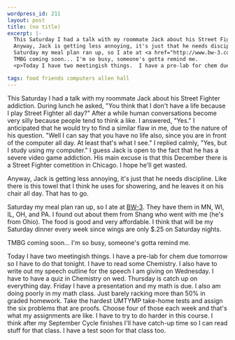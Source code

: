 ```yaml
--- 
wordpress_id: 211
layout: post
title: (no title)
excerpt: |-
  This Saturday I had a talk with my roommate Jack about his Street Fighter addiction.  During lunch he asked, "You think that I don't have a life because I play Street Fighter all day?"  After a while human conversations become very silly because people tend to think a like.  I answered, "Yes."  I anticipated that he would try to find a similar flaw in me, due to the nature of his question.  "Well I can say that you have no life also, since you are in front of the computer all day.  At least that's what I see."  I replied calmly, "Yes, but I study using my computer."  I guess Jack is open to the fact that he has a severe video game addiction.  His main excuse is that this December there is a Street Fighter cometition in Chicago.  I hope he'll get wasted.<p>
  Anyway, Jack is getting less annoying, it's just that he needs discipline.  Like there is this towel that I think he uses for showering, and he leaves it on his chair all day.  That has to go.<p>
  Saturday my meal plan ran up, so I ate at <a href="http://www.bw-3.com/">BW-3</a>.  They have them in MN, WI, IL, OH, and PA.  I found out about them from Shang who went with me (he's from Ohio).  The food is good and very affordable.  I think that will be my Saturday dinner every week since wings are only $.25 on Saturday nights.<p>
  TMBG coming soon... I'm so busy, someone's gotta remind me.
  <p>Today I have two meetingish things.  I have a pre-lab for chem due tomorrow so I have to do that tonight.  I have to read some Chemistry.  I also have to write out my speech outline for the speech I am giving on Wednesday.  I have to have a quiz in Chemistry on wed.  Thursday is catch up on everything day.  Friday I have a presentation and my math is due.  I also am doing poorly in my math class.  Just barely racking more than 50% in graded homework.  Take the hardest UMTYMP take-home tests and assign the six problems that are proofs.  Choose four of those each week and that's what my assignments are like.  I have to try to do harder in this course.  I think after my September Cycle finishes I'll have catch-up time so I can read stuff for that class.  I have a test soon for that class too.

tags: food friends computers allen hall
---
```


This Saturday I had a talk with my roommate Jack about his Street Fighter addiction.  During lunch he asked, "You think that I don't have a life because I play Street Fighter all day?"  After a while human conversations become very silly because people tend to think a like.  I answered, "Yes."  I anticipated that he would try to find a similar flaw in me, due to the nature of his question.  "Well I can say that you have no life also, since you are in front of the computer all day.  At least that's what I see."  I replied calmly, "Yes, but I study using my computer."  I guess Jack is open to the fact that he has a severe video game addiction.  His main excuse is that this December there is a Street Fighter cometition in Chicago.  I hope he'll get wasted.<p>
Anyway, Jack is getting less annoying, it's just that he needs discipline.  Like there is this towel that I think he uses for showering, and he leaves it on his chair all day.  That has to go.<p>
Saturday my meal plan ran up, so I ate at <a href="http://www.bw-3.com/">BW-3</a>.  They have them in MN, WI, IL, OH, and PA.  I found out about them from Shang who went with me (he's from Ohio).  The food is good and very affordable.  I think that will be my Saturday dinner every week since wings are only $.25 on Saturday nights.<p>
TMBG coming soon... I'm so busy, someone's gotta remind me.
<p>Today I have two meetingish things.  I have a pre-lab for chem due tomorrow so I have to do that tonight.  I have to read some Chemistry.  I also have to write out my speech outline for the speech I am giving on Wednesday.  I have to have a quiz in Chemistry on wed.  Thursday is catch up on everything day.  Friday I have a presentation and my math is due.  I also am doing poorly in my math class.  Just barely racking more than 50% in graded homework.  Take the hardest UMTYMP take-home tests and assign the six problems that are proofs.  Choose four of those each week and that's what my assignments are like.  I have to try to do harder in this course.  I think after my September Cycle finishes I'll have catch-up time so I can read stuff for that class.  I have a test soon for that class too.
